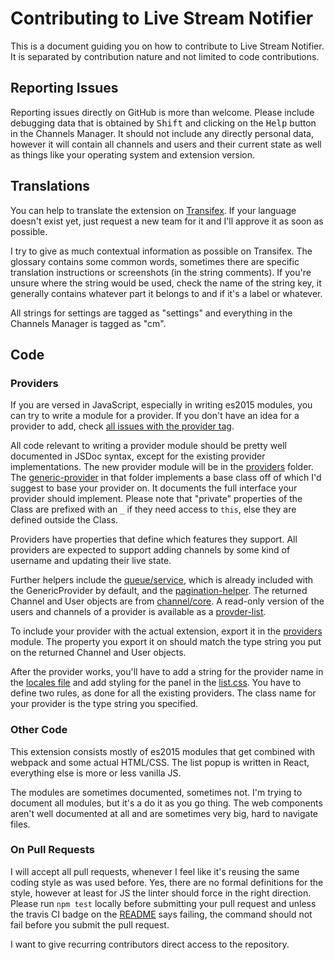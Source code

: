 # Contributing to Live Stream Notifier
This is a document guiding you on how to contribute to Live Stream Notifier. It
is separated by contribution nature and not limited to code contributions.

## Reporting Issues
Reporting issues directly on GitHub is more than welcome. Please include
debugging data that is obtained by <kbd>Shift</kbd> and clicking on the <samp>Help</samp>
button in the Channels Manager. It should not include any directly personal data,
however it will contain all channels and users and their current state as well
as things like your operating system and extension version.

## Translations
You can help to translate the extension on [Transifex](https://www.transifex.com/freaktechnik/live-stream-notifier).
If your language doesn't exist yet, just request a new team for it and I'll
approve it as soon as possible.

I try to give as much contextual information as possible on Transifex. The glossary contains some common words, sometimes there are specific translation instructions or screenshots (in the string comments). If you're unsure where the string would be used, check the name of the string key, it generally contains whatever part it belongs to and if it's a label or whatever.

All strings for settings are tagged as "settings" and everything in the Channels Manager is tagged as "cm".

## Code
### Providers
If you are versed in JavaScript, especially in writing es2015 modules, you can try to write a module for a provider. If you don't have an idea for a provider to add, check [all issues with the provider tag](https://github.com/freaktechnik/justintv-stream-notifications/labels/provider).

All code relevant to writing a provider module should be pretty well documented in JSDoc syntax, except for the existing provider implementations.
The new provider module will be in the [providers](/src/background/providers/) folder. The [generic-provider](/src/background/providers/generic-provider.js) in that folder implements a base class off of which I'd suggest to base your provider on. It documents the full interface your provider should implement. Please note that "private" properties of the Class are prefixed with an `_` if they need access to `this`, else they are defined outside the Class.

Providers have properties that define which features they support. All providers are expected to support adding channels by some kind of username and updating their live state.

Further helpers include the [queue/service](/src/background/queue/service.js), which is already included with the GenericProvider by default, and the [pagination-helper](/src/background/pagination-helper.js). The returned Channel and User objects are from [channel/core](/src/background/channel/core.js). A read-only version of the users and channels of a provider is available as a [provder-list](/src/background/channel/provider-list.js).

To include your provider with the actual extension, export it in the [providers](/src/providers/index.js) module. The property you export it on should match the type string you put on the returned Channel and User objects.

After the provider works, you'll have to add a string for the provider name in the [locales file](/_locales/en/messages.json) and add styling for the panel in the [list.css](/src/list/list.css). You have to define two rules, as done for all the existing providers. The class name for your provider is the type string you specified.

### Other Code
This extension consists mostly of es2015 modules that get combined with webpack
and some actual HTML/CSS. The list popup is written in React, everything else
is more or less vanilla JS.

The modules are sometimes documented, sometimes not. I'm trying to document all
modules, but it's a do it as you go thing. The web components aren't well
documented at all and are sometimes very big, hard to navigate files.

### On Pull Requests
I will accept all pull requests, whenever I feel like it's reusing the same
coding style as was used before. Yes, there are no formal definitions for the
style, however at least for JS the linter should force in the right direction.
Please run `npm test` locally before submitting your pull request and unless the
travis CI badge on the [README](/README.md) says failing, the command should not
fail before you submit the pull request.

I want to give recurring contributors direct access to the repository.

